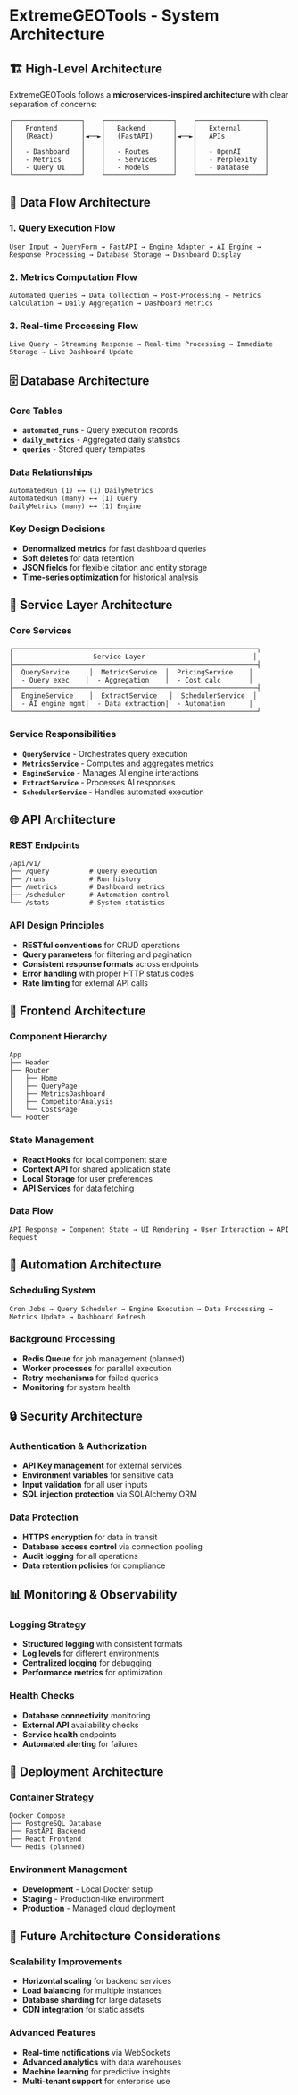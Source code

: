 # ExtremeGEOTools - System Architecture

## 🏗️ **High-Level Architecture**

ExtremeGEOTools follows a **microservices-inspired architecture** with clear separation of concerns:

```
┌─────────────────┐    ┌─────────────────┐    ┌─────────────────┐
│   Frontend      │    │   Backend       │    │   External      │
│   (React)       │◄──►│   (FastAPI)     │◄──►│   APIs          │
│                 │    │                 │    │                 │
│   - Dashboard   │    │   - Routes      │    │   - OpenAI      │
│   - Metrics     │    │   - Services    │    │   - Perplexity  │
│   - Query UI    │    │   - Models      │    │   - Database    │
└─────────────────┘    └─────────────────┘    └─────────────────┘
```

## 🔄 **Data Flow Architecture**

### **1. Query Execution Flow**
```
User Input → QueryForm → FastAPI → Engine Adapter → AI Engine → Response Processing → Database Storage → Dashboard Display
```

### **2. Metrics Computation Flow**
```
Automated Queries → Data Collection → Post-Processing → Metrics Calculation → Daily Aggregation → Dashboard Metrics
```

### **3. Real-time Processing Flow**
```
Live Query → Streaming Response → Real-time Processing → Immediate Storage → Live Dashboard Update
```

## 🗄️ **Database Architecture**

### **Core Tables**
- **`automated_runs`** - Query execution records
- **`daily_metrics`** - Aggregated daily statistics
- **`queries`** - Stored query templates

### **Data Relationships**
```
AutomatedRun (1) ←→ (1) DailyMetrics
AutomatedRun (many) ←→ (1) Query
DailyMetrics (many) ←→ (1) Engine
```

### **Key Design Decisions**
- **Denormalized metrics** for fast dashboard queries
- **Soft deletes** for data retention
- **JSON fields** for flexible citation and entity storage
- **Time-series optimization** for historical analysis

## 🔌 **Service Layer Architecture**

### **Core Services**
```
┌─────────────────────────────────────────────────────────────┐
│                    Service Layer                           │
├─────────────────────────────────────────────────────────────┤
│  QueryService     │  MetricsService  │  PricingService    │
│  - Query exec    │  - Aggregation    │  - Cost calc       │
├─────────────────────────────────────────────────────────────┤
│  EngineService    │  ExtractService   │  SchedulerService  │
│  - AI engine mgmt│  - Data extraction│  - Automation      │
└─────────────────────────────────────────────────────────────┘
```

### **Service Responsibilities**
- **`QueryService`** - Orchestrates query execution
- **`MetricsService`** - Computes and aggregates metrics
- **`EngineService`** - Manages AI engine interactions
- **`ExtractService`** - Processes AI responses
- **`SchedulerService`** - Handles automated execution

## 🌐 **API Architecture**

### **REST Endpoints**
```
/api/v1/
├── /query          # Query execution
├── /runs           # Run history
├── /metrics        # Dashboard metrics
├── /scheduler      # Automation control
└── /stats          # System statistics
```

### **API Design Principles**
- **RESTful conventions** for CRUD operations
- **Query parameters** for filtering and pagination
- **Consistent response formats** across endpoints
- **Error handling** with proper HTTP status codes
- **Rate limiting** for external API calls

## 🔄 **Frontend Architecture**

### **Component Hierarchy**
```
App
├── Header
├── Router
│   ├── Home
│   ├── QueryPage
│   ├── MetricsDashboard
│   ├── CompetitorAnalysis
│   └── CostsPage
└── Footer
```

### **State Management**
- **React Hooks** for local component state
- **Context API** for shared application state
- **Local Storage** for user preferences
- **API Services** for data fetching

### **Data Flow**
```
API Response → Component State → UI Rendering → User Interaction → API Request
```

## 🚀 **Automation Architecture**

### **Scheduling System**
```
Cron Jobs → Query Scheduler → Engine Execution → Data Processing → Metrics Update → Dashboard Refresh
```

### **Background Processing**
- **Redis Queue** for job management (planned)
- **Worker processes** for parallel execution
- **Retry mechanisms** for failed queries
- **Monitoring** for system health

## 🔒 **Security Architecture**

### **Authentication & Authorization**
- **API Key management** for external services
- **Environment variables** for sensitive data
- **Input validation** for all user inputs
- **SQL injection protection** via SQLAlchemy ORM

### **Data Protection**
- **HTTPS encryption** for data in transit
- **Database access control** via connection pooling
- **Audit logging** for all operations
- **Data retention policies** for compliance

## 📊 **Monitoring & Observability**

### **Logging Strategy**
- **Structured logging** with consistent formats
- **Log levels** for different environments
- **Centralized logging** for debugging
- **Performance metrics** for optimization

### **Health Checks**
- **Database connectivity** monitoring
- **External API** availability checks
- **Service health** endpoints
- **Automated alerting** for failures

## 🚀 **Deployment Architecture**

### **Container Strategy**
```
Docker Compose
├── PostgreSQL Database
├── FastAPI Backend
├── React Frontend
└── Redis (planned)
```

### **Environment Management**
- **Development** - Local Docker setup
- **Staging** - Production-like environment
- **Production** - Managed cloud deployment

## 🔮 **Future Architecture Considerations**

### **Scalability Improvements**
- **Horizontal scaling** for backend services
- **Load balancing** for multiple instances
- **Database sharding** for large datasets
- **CDN integration** for static assets

### **Advanced Features**
- **Real-time notifications** via WebSockets
- **Advanced analytics** with data warehouses
- **Machine learning** for predictive insights
- **Multi-tenant support** for enterprise use
